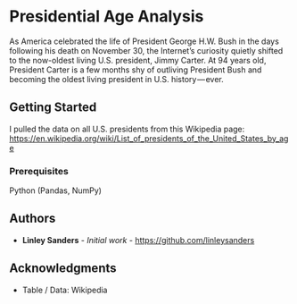 # Presidential Age Analysis

As America celebrated the life of President George H.W. Bush in the days following his death on November 30, the Internet’s curiosity quietly shifted to the now-oldest living U.S. president, Jimmy Carter. At 94 years old, President Carter is a few months shy of outliving President Bush and becoming the oldest living president in U.S. history — ever.

## Getting Started

I pulled the data on all U.S. presidents from this Wikipedia page: https://en.wikipedia.org/wiki/List_of_presidents_of_the_United_States_by_age

### Prerequisites

Python (Pandas, NumPy)

## Authors

* **Linley Sanders** - *Initial work* - https://github.com/linleysanders

## Acknowledgments

* Table / Data: Wikipedia
